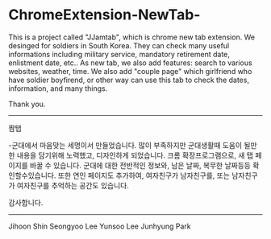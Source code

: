 # ChromeExtension-NewTab-
This is a project called "JJamtab", which is chrome new tab extension. We desinged for soldiers in South Korea. They can check many useful informations including military service, mandatory retirement date, enlistment date, etc.. As new tab, we also add features: search to various websites, weather, time. We also add "couple page" which girlfriend who have soldier boyfirend, or other way can use this tab to check the dates, information, and many things. 

Thank you. 

-------------------------------------------------------------------------------------------------------------------------------------------

짬탭

-군대에서 마음맞는 세명이서 만들었습니다. 많이 부족하지만 군대생활때 도움이 될만한 내용을 담기위해 노력했고, 디자인하게 되었습니다. 크롬 확장프로그램으로, 새 탭 페이지를 바꿀 수 있습니다. 군대에 대한 전반적인 정보와, 남은 날짜, 복무한 날짜등등 확인할수있습니다. 또한 연인 페이지도 추가하여, 여자친구가 남자친구를, 또는 남자친구가 여자친구를 추억하는 공간도 있습니다.

감사합니다.

---------------------------------------------------------------------------------------------------------------------------------------------------
Jihoon Shin
Seongyoo Lee
Yunsoo Lee
Junhyung Park
